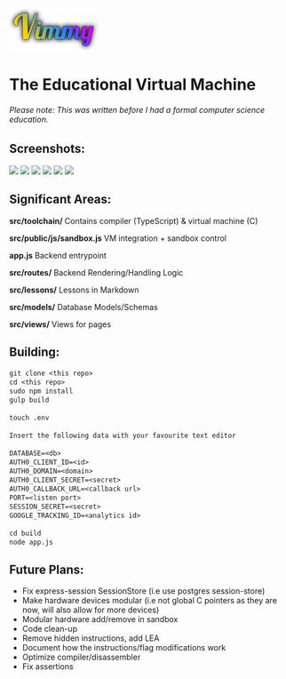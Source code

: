 
<img src="https://raw.githubusercontent.com/ocanty/vimmy/master/src/public/img/vimmy-logo.png" width="160" height="80" />

The Educational Virtual Machine
====

###### _Please note: This was written before I had a formal computer science education._

Screenshots:
----
![](https://i.imgur.com/BhfWOjy.png)
![](https://i.imgur.com/92CER48.png)
![](https://i.imgur.com/7NGZEde.png)
![](https://i.imgur.com/WX6kzz0.png)
![](https://i.imgur.com/HMBWMUf.png)
![](https://i.imgur.com/rrsdZrr.png)

Significant Areas:
----

**src/toolchain/**         Contains compiler (TypeScript) & virtual machine (C)

**src/public/js/sandbox.js** VM integration + sandbox control

**app.js** Backend entrypoint

**src/routes/** Backend Rendering/Handling Logic

**src/lessons/** Lessons in Markdown

**src/models/** Database Models/Schemas

**src/views/** Views for pages

Building:
----
    git clone <this repo>
    cd <this repo>
    sudo npm install
    gulp build
    
    touch .env
    
    Insert the following data with your favourite text editor
    
    DATABASE=<db>
    AUTH0_CLIENT_ID=<id>
    AUTH0_DOMAIN=<domain>
    AUTH0_CLIENT_SECRET=<secret>
    AUTH0_CALLBACK_URL=<callback url>
	PORT=<listen port>
    SESSION_SECRET=<secret>
	GOOGLE_TRACKING_ID=<analytics id>
    
    cd build
    node app.js
    
Future Plans:
----

* Fix express-session SessionStore (i.e use postgres session-store)
* Make hardware devices modular (i.e not global C pointers as they are now, will also allow for more devices)
* Modular hardware add/remove in sandbox
* Code clean-up
* Remove hidden instructions, add LEA
* Document how the instructions/flag modifications work
* Optimize compiler/disassembler
* Fix assertions


    
